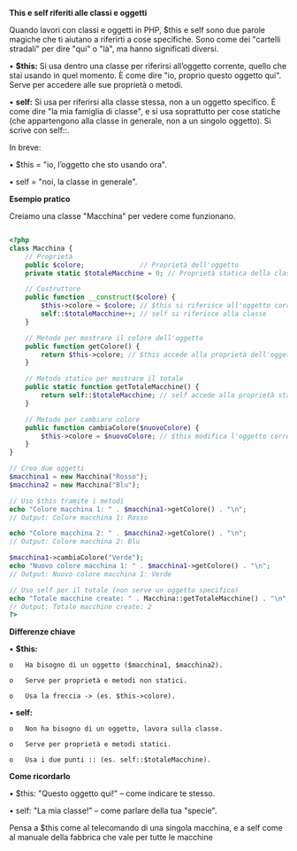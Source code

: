 **This e self riferiti alle classi e oggetti**

Quando lavori con classi e oggetti in PHP, $this e self sono due parole magiche che ti aiutano a riferirti a cose specifiche. Sono come dei "cartelli stradali" per dire "qui" o "là", ma hanno significati diversi.

• **$this:** Si usa dentro una classe per riferirsi all’oggetto corrente, quello che stai usando in quel momento. È come dire "io, proprio questo oggetto qui". Serve per accedere alle sue proprietà o metodi.

• **self:** Si usa per riferirsi alla classe stessa, non a un oggetto specifico. È come dire "la mia famiglia di classe", e si usa soprattutto per cose statiche (che appartengono alla classe in generale, non a un singolo oggetto). Si scrive con self::.

In breve:

• $this = "io, l’oggetto che sto usando ora".

• self = "noi, la classe in generale".

**Esempio pratico**

Creiamo una classe "Macchina" per vedere come funzionano.

```php

<?php
class Macchina {
    // Proprietà
    public $colore;              // Proprietà dell'oggetto
    private static $totaleMacchine = 0; // Proprietà statica della classe

    // Costruttore
    public function __construct($colore) {
        $this->colore = $colore; // $this si riferisce all'oggetto corrente
        self::$totaleMacchine++; // self si riferisce alla classe
    }

    // Metodo per mostrare il colore dell'oggetto
    public function getColore() {
        return $this->colore; // $this accede alla proprietà dell'oggetto
    }

    // Metodo statico per mostrare il totale
    public static function getTotaleMacchine() {
        return self::$totaleMacchine; // self accede alla proprietà statica
    }

    // Metodo per cambiare colore
    public function cambiaColore($nuovoColore) {
        $this->colore = $nuovoColore; // $this modifica l'oggetto corrente
    }
}

// Creo due oggetti
$macchina1 = new Macchina("Rosso");
$macchina2 = new Macchina("Blu");

// Uso $this tramite i metodi
echo "Colore macchina 1: " . $macchina1->getColore() . "\n";
// Output: Colore macchina 1: Rosso

echo "Colore macchina 2: " . $macchina2->getColore() . "\n";
// Output: Colore macchina 2: Blu

$macchina1->cambiaColore("Verde");
echo "Nuovo colore macchina 1: " . $macchina1->getColore() . "\n";
// Output: Nuovo colore macchina 1: Verde

// Uso self per il totale (non serve un oggetto specifico)
echo "Totale macchine create: " . Macchina::getTotaleMacchine() . "\n";
// Output: Totale macchine create: 2
?>
```

**Differenze chiave**

• **$this:**

    o	Ha bisogno di un oggetto ($macchina1, $macchina2).

    o	Serve per proprietà e metodi non statici.

    o	Usa la freccia -> (es. $this->colore).

• **self:**

    o	Non ha bisogno di un oggetto, lavora sulla classe.

    o	Serve per proprietà e metodi statici.

    o	Usa i due punti :: (es. self::$totaleMacchine).

**Come ricordarlo**

• $this: "Questo oggetto qui!" – come indicare te stesso.

• self: "La mia classe!" – come parlare della tua "specie".

Pensa a $this come al telecomando di una singola macchina, e a self come al manuale della fabbrica che vale per tutte le macchine
